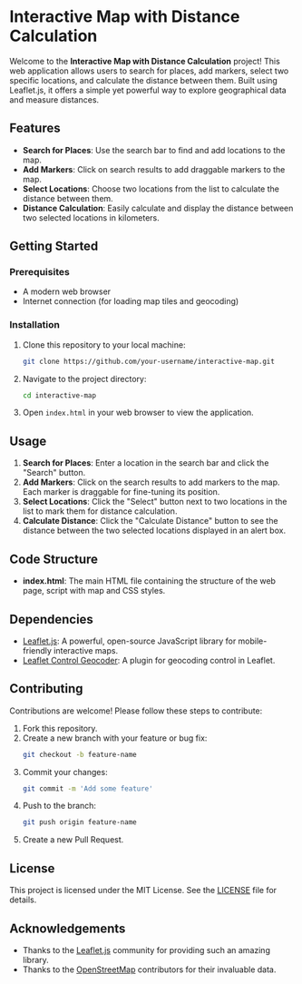 # Interactive Map with Distance Calculation

Welcome to the **Interactive Map with Distance Calculation** project! This web application allows users to search for places, add markers, select two specific locations, and calculate the distance between them. Built using Leaflet.js, it offers a simple yet powerful way to explore geographical data and measure distances.

## Features

- **Search for Places**: Use the search bar to find and add locations to the map.
- **Add Markers**: Click on search results to add draggable markers to the map.
- **Select Locations**: Choose two locations from the list to calculate the distance between them.
- **Distance Calculation**: Easily calculate and display the distance between two selected locations in kilometers.


## Getting Started

### Prerequisites

- A modern web browser
- Internet connection (for loading map tiles and geocoding)

### Installation

1. Clone this repository to your local machine:
    ```bash
    git clone https://github.com/your-username/interactive-map.git
    ```
2. Navigate to the project directory:
    ```bash
    cd interactive-map
    ```
3. Open `index.html` in your web browser to view the application.

## Usage

1. **Search for Places**: Enter a location in the search bar and click the "Search" button.
2. **Add Markers**: Click on the search results to add markers to the map. Each marker is draggable for fine-tuning its position.
3. **Select Locations**: Click the "Select" button next to two locations in the list to mark them for distance calculation.
4. **Calculate Distance**: Click the "Calculate Distance" button to see the distance between the two selected locations displayed in an alert box.

## Code Structure

- **index.html**: The main HTML file containing the structure of the web page, script with map and CSS styles.

## Dependencies

- [Leaflet.js](https://leafletjs.com/): A powerful, open-source JavaScript library for mobile-friendly interactive maps.
- [Leaflet Control Geocoder](https://github.com/perliedman/leaflet-control-geocoder): A plugin for geocoding control in Leaflet.

## Contributing

Contributions are welcome! Please follow these steps to contribute:

1. Fork this repository.
2. Create a new branch with your feature or bug fix:
    ```bash
    git checkout -b feature-name
    ```
3. Commit your changes:
    ```bash
    git commit -m 'Add some feature'
    ```
4. Push to the branch:
    ```bash
    git push origin feature-name
    ```
5. Create a new Pull Request.

## License

This project is licensed under the MIT License. See the [LICENSE](LICENSE) file for details.

## Acknowledgements

- Thanks to the [Leaflet.js](https://leafletjs.com/) community for providing such an amazing library.
- Thanks to the [OpenStreetMap](https://www.openstreetmap.org/) contributors for their invaluable data.
